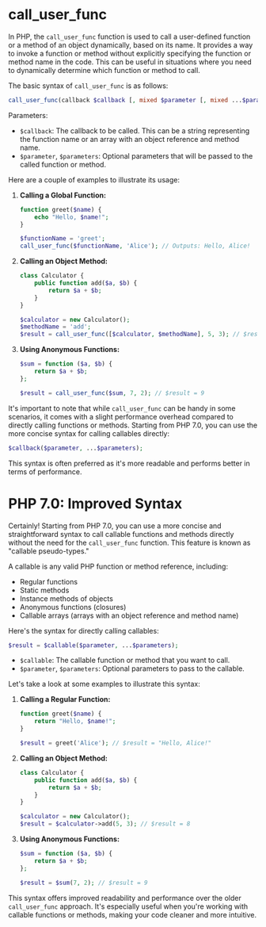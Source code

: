 # call_user_func
In PHP, the `call_user_func` function is used to call a user-defined function or a method of an object dynamically, based on its name. It provides a way to invoke a function or method without explicitly specifying the function or method name in the code. This can be useful in situations where you need to dynamically determine which function or method to call.

The basic syntax of `call_user_func` is as follows:

```php
call_user_func(callback $callback [, mixed $parameter [, mixed ...$parameters]]);
```

Parameters:
- `$callback`: The callback to be called. This can be a string representing the function name or an array with an object reference and method name.
- `$parameter`, `$parameters`: Optional parameters that will be passed to the called function or method.

Here are a couple of examples to illustrate its usage:

1. **Calling a Global Function:**
   ```php
   function greet($name) {
       echo "Hello, $name!";
   }

   $functionName = 'greet';
   call_user_func($functionName, 'Alice'); // Outputs: Hello, Alice!
   ```

2. **Calling an Object Method:**
   ```php
   class Calculator {
       public function add($a, $b) {
           return $a + $b;
       }
   }

   $calculator = new Calculator();
   $methodName = 'add';
   $result = call_user_func([$calculator, $methodName], 5, 3); // $result = 8
   ```

3. **Using Anonymous Functions:**
   ```php
   $sum = function ($a, $b) {
       return $a + $b;
   };

   $result = call_user_func($sum, 7, 2); // $result = 9
   ```

It's important to note that while `call_user_func` can be handy in some scenarios, it comes with a slight performance overhead compared to directly calling functions or methods. Starting from PHP 7.0, you can use the more concise syntax for calling callables directly:

```php
$callback($parameter, ...$parameters);
```

This syntax is often preferred as it's more readable and performs better in terms of performance.

# PHP 7.0: Improved Syntax

Certainly! Starting from PHP 7.0, you can use a more concise and straightforward syntax to call callable functions and methods directly without the need for the `call_user_func` function. This feature is known as "callable pseudo-types."

A callable is any valid PHP function or method reference, including:

- Regular functions
- Static methods
- Instance methods of objects
- Anonymous functions (closures)
- Callable arrays (arrays with an object reference and method name)

Here's the syntax for directly calling callables:

```php
$result = $callable($parameter, ...$parameters);
```

- `$callable`: The callable function or method that you want to call.
- `$parameter`, `$parameters`: Optional parameters to pass to the callable.

Let's take a look at some examples to illustrate this syntax:

1. **Calling a Regular Function:**
   ```php
   function greet($name) {
       return "Hello, $name!";
   }

   $result = greet('Alice'); // $result = "Hello, Alice!"
   ```

2. **Calling an Object Method:**
   ```php
   class Calculator {
       public function add($a, $b) {
           return $a + $b;
       }
   }

   $calculator = new Calculator();
   $result = $calculator->add(5, 3); // $result = 8
   ```

3. **Using Anonymous Functions:**
   ```php
   $sum = function ($a, $b) {
       return $a + $b;
   };

   $result = $sum(7, 2); // $result = 9
   ```

This syntax offers improved readability and performance over the older `call_user_func` approach. It's especially useful when you're working with callable functions or methods, making your code cleaner and more intuitive.